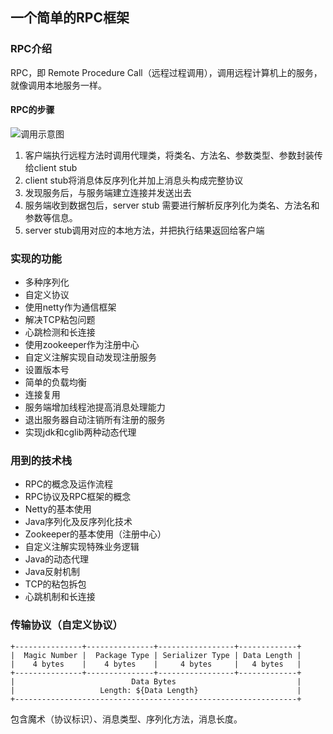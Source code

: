 ## 一个简单的RPC框架

### RPC介绍
RPC，即 Remote Procedure Call（远程过程调用），调用远程计算机上的服务，就像调用本地服务一样。

#### RPC的步骤
![调用示意图](https://i.loli.net/2021/08/16/7SdVpcAWD2oujRr.jpg)
1. 客户端执行远程方法时调用代理类，将类名、方法名、参数类型、参数封装传给client stub
2. client stub将消息体反序列化并加上消息头构成完整协议
3. 发现服务后，与服务端建立连接并发送出去
4. 服务端收到数据包后，server stub 需要进行解析反序列化为类名、方法名和参数等信息。
5. server stub调用对应的本地方法，并把执行结果返回给客户端

### 实现的功能
- 多种序列化
- 自定义协议
- 使用netty作为通信框架
- 解决TCP粘包问题
- 心跳检测和长连接
- 使用zookeeper作为注册中心
- 自定义注解实现自动发现注册服务
- 设置版本号
- 简单的负载均衡
- 连接复用
- 服务端增加线程池提高消息处理能力
- 退出服务器自动注销所有注册的服务
- 实现jdk和cglib两种动态代理
### 用到的技术栈

- RPC的概念及运作流程
- RPC协议及RPC框架的概念
- Netty的基本使用
- Java序列化及反序列化技术
- Zookeeper的基本使用（注册中心）
- 自定义注解实现特殊业务逻辑
- Java的动态代理
- Java反射机制
- TCP的粘包拆包
- 心跳机制和长连接


### 传输协议（自定义协议）
```
+---------------+---------------+-----------------+-------------+
|  Magic Number |  Package Type | Serializer Type | Data Length |
|    4 bytes    |    4 bytes    |     4 bytes     |   4 bytes   |
+---------------+---------------+-----------------+-------------+
|                          Data Bytes                           |
|                   Length: ${Data Length}                      |
+---------------------------------------------------------------+
```
包含魔术（协议标识）、消息类型、序列化方法，消息长度。
